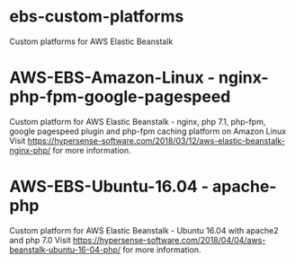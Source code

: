 # ebs-custom-platforms
Custom platforms for AWS Elastic Beanstalk

# AWS-EBS-Amazon-Linux - nginx-php-fpm-google-pagespeed
Custom platform for AWS Elastic Beanstalk - nginx, php 7.1, php-fpm, google pagespeed plugin and php-fpm caching platform on Amazon Linux 
Visit https://hypersense-software.com/2018/03/12/aws-elastic-beanstalk-nginx-php/ for more information.

# AWS-EBS-Ubuntu-16.04 - apache-php
Custom platform for AWS Elastic Beanstalk - Ubuntu 16.04 with apache2 and php 7.0
Visit https://hypersense-software.com/2018/04/04/aws-beanstalk-ubuntu-16-04-php/ for more information.
